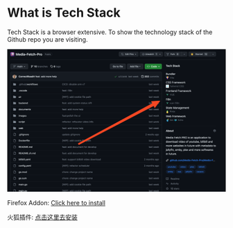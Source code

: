 # What is Tech Stack
Tech Stack is a browser extensive. To show the technology stack of the Github repo you are visiting.

![Alt text](img/image.png)

Firefox Addon: [Click here to install](https://addons.mozilla.org/en-US/firefox/addon/tech-stack/)

火狐插件: [点击这里去安装](https://addons.mozilla.org/en-US/firefox/addon/tech-stack/)
